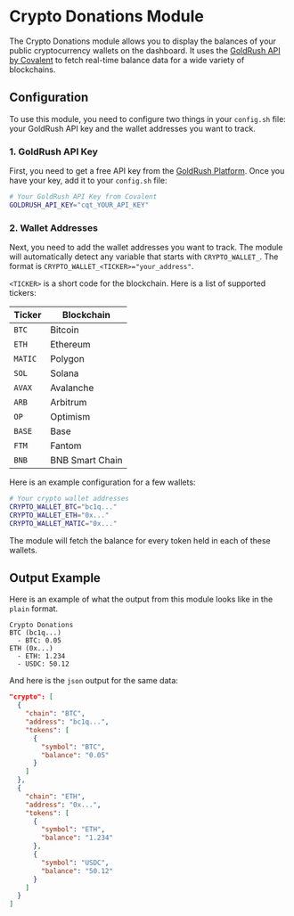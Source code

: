# Crypto Donations Module

The Crypto Donations module allows you to display the balances of your public cryptocurrency wallets on the dashboard. It uses the [GoldRush API by Covalent](https://www.covalenthq.com/platform/) to fetch real-time balance data for a wide variety of blockchains.

## Configuration

To use this module, you need to configure two things in your `config.sh` file: your GoldRush API key and the wallet addresses you want to track.

### 1. GoldRush API Key

First, you need to get a free API key from the [GoldRush Platform](https://www.covalenthq.com/platform/). Once you have your key, add it to your `config.sh` file:

```bash
# Your GoldRush API Key from Covalent
GOLDRUSH_API_KEY="cqt_YOUR_API_KEY"
```

### 2. Wallet Addresses

Next, you need to add the wallet addresses you want to track. The module will automatically detect any variable that starts with `CRYPTO_WALLET_`. The format is `CRYPTO_WALLET_<TICKER>="your_address"`.

`<TICKER>` is a short code for the blockchain. Here is a list of supported tickers:

| Ticker  | Blockchain      |
| ------- | --------------- |
| `BTC`   | Bitcoin         |
| `ETH`   | Ethereum        |
| `MATIC` | Polygon         |
| `SOL`   | Solana          |
| `AVAX`  | Avalanche       |
| `ARB`   | Arbitrum        |
| `OP`    | Optimism        |
| `BASE`  | Base            |
| `FTM`   | Fantom          |
| `BNB`   | BNB Smart Chain |

Here is an example configuration for a few wallets:

```bash
# Your crypto wallet addresses
CRYPTO_WALLET_BTC="bc1q..."
CRYPTO_WALLET_ETH="0x..."
CRYPTO_WALLET_MATIC="0x..."
```

The module will fetch the balance for every token held in each of these wallets.

## Output Example

Here is an example of what the output from this module looks like in the `plain` format.

```
Crypto Donations
BTC (bc1q...)
  - BTC: 0.05
ETH (0x...)
  - ETH: 1.234
  - USDC: 50.12
```

And here is the `json` output for the same data:

```json
"crypto": [
  {
    "chain": "BTC",
    "address": "bc1q...",
    "tokens": [
      {
        "symbol": "BTC",
        "balance": "0.05"
      }
    ]
  },
  {
    "chain": "ETH",
    "address": "0x...",
    "tokens": [
      {
        "symbol": "ETH",
        "balance": "1.234"
      },
      {
        "symbol": "USDC",
        "balance": "50.12"
      }
    ]
  }
]
```

